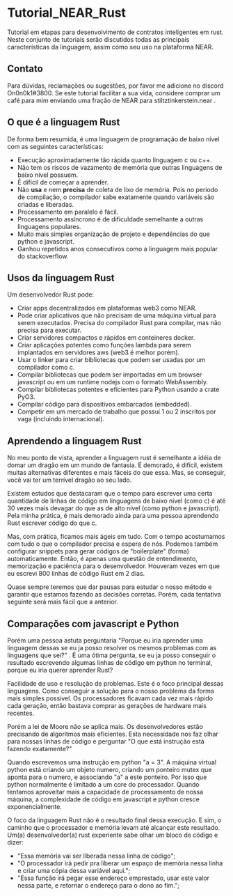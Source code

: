 # Tutorial_NEAR_Rust

Tutorial em etapas para desenvolvimento de contratos inteligentes em rust. Neste conjunto de tutoriais serão discutidos todas as principais características da linguagem, assim como seu uso na plataforma NEAR.

## Contato

Para dúvidas, reclamações ou sugestões, por favor me adicione no discord On0n0k1#3800. Se este tutorial facilitar a sua vida, considere comprar um café para mim enviando uma fração de NEAR para stiltztinkerstein.near .

## O que é a linguagem Rust

De forma bem resumida, é uma linguagem de programação de baixo nível com as seguintes características:

 - Execução aproximadamente tão rápida quanto linguagem c ou c++.
 - Não tem os riscos de vazamento de memória que outras linguagens de baixo nível possuem.
 - É dificil de começar a aprender.
 - Não **usa** e nem **precisa** de coleta de lixo de memória. Pois no periodo de compilação, o compilador sabe exatamente quando variáveis são criadas e liberadas.
 - Processamento em paralelo é fácil.
 - Processamento assíncrono é de dificuldade semelhante a outras linguagens populares.
 - Muito mais simples organização de projeto e dependências do que python e javascript.
 - Ganhou repetidos anos consecutivos como a linguagem mais popular do stackoverflow.

## Usos da linguagem Rust

Um desenvolvedor Rust pode:

 - Criar apps decentralizados em plataformas web3 como NEAR.
 - Pode criar aplicativos que não precisam de uma máquina virtual para serem executados. Precisa do compilador Rust para compilar, mas não precisa para executar.
 - Criar servidores compactos e rápidos em conteineres docker.
 - Criar aplicações potentes como funções lambda para serem implantados em servidores aws (web3 é melhor porém).
 - Usar o linker para criar bibliotecas que podem ser usadas por um compilador como c.
 - Compilar bibliotecas que podem ser importadas em um browser javascript ou em um runtime nodejs com o formato WebAssembly.
 - Compilar bibliotecas potentes e eficientes para Python usando a crate PyO3.
 - Compilar código para dispositivos embarcados (embedded).
 - Competir em um mercado de trabalho que possui 1 ou 2 inscritos por vaga (incluindo internacional).

## Aprendendo a linguagem Rust

No meu ponto de vista, aprender a linguagem rust é semelhante a idéia de domar um dragão em um mundo de fantasia. É demorado, é dificil, existem muitas alternativas diferentes e mais fáceis do que essa. Mas, se conseguir, você vai ter um terrível dragão ao seu lado.

Existem estudos que destacaram que o tempo para escrever uma certa quantidade de linhas de código em linguagens de baixo nível (como c) é até 30 vezes mais devagar do que as de alto nível (como python e javascript). Pela minha prática, é mais demorado ainda para uma pessoa aprendendo Rust escrever código do que c. 

Mas, com prática, ficamos mais ágeis em tudo. Com o tempo acostumamos com tudo o que o compilador precisa e espera de nós. Podemos também configurar snippets para gerar códigos de "boilerplate" (forma) automaticamente. Então, é apenas uma questão de entendimento, memorização e paciência para o desenvolvedor. Houveram vezes em que eu escrevi 800 linhas de código Rust em 2 dias.

Quase sempre teremos que dar pausas para estudar o nosso método e garantir que estamos fazendo as decisões corretas. Porém, cada tentativa seguinte será mais fácil que a anterior.

## Comparações com javascript e Python

Porém uma pessoa astuta perguntaria "Porque eu iria aprender uma linguagem dessas se eu ja posso resolver os mesmos problemas com as linguagens que sei?" . É uma ótima pergunta, se eu ja posso conseguir o resultado escrevendo algumas linhas de código em python no terminal, porque eu iria querer aprender Rust?

Facilidade de uso e resolução de problemas. Este é o foco principal dessas linguagens. Como conseguir a solução para o nosso problema da forma mais simples possivel. Os processadores ficavam cada vez mais rápido cada geração, então bastava comprar as gerações de hardware mais recentes.

Porém a lei de Moore não se aplica mais. Os desenvolvedores estão precisando de algoritmos mais eficientes. Esta necessidade nos faz olhar para nossas linhas de código e perguntar "O que está instrução está fazendo exatamente?"

Quando escrevemos uma instrução em python "a = 3". A máquina virtual python está criando um objeto numero, criando um ponteiro mutex que aponta para o numero, e associando "a" a este ponteiro. Por isso que python normalmente é limitado a um core do processador. Quando tentamos aproveitar mais a capacidade de processamento de nossa máquina, a complexidade de código em javascript e python cresce exponencialmente.

O foco da linguagem Rust não é o resultado final dessa execução. E sim, o caminho que o processador e memória levam até alcançar este resultado. Um(a) desenvolvedor(a) rust experiente sabe olhar um bloco de código e dizer:
 - "Essa memória vai ser liberada nessa linha de código";
 - "O processador irá pedir pra liberar um espaço de memória nessa linha e criar uma cópia dessa variável aqui.";
 - "Essa função irá pegar esse endereço emprestado, usar este valor nessa parte, e retornar o endereço para o dono ao fim.";


